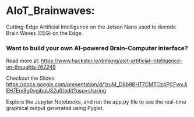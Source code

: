 # AIoT_Brainwaves:
Cutting-Edge Artificial Intelligence on the Jetson Nano used to decode Brain Waves (EEG) on the Edge.

### Want to build your own AI-powered Brain-Computer interface?

Read more at: https://www.hackster.io/dnhkng/aiot-artificial-intelligence-on-thoughts-f62249 

Checkout the Slides: https://docs.google.com/presentation/d/1zuM_D8b9BHT7CMTCz4PCFwxJjEH7Em9g0vgjbuU32u0/edit?usp=sharing

Explore the Jupyter Notebooks, and run the app.py file to see the real-time graphical output generated using Pyglet.
